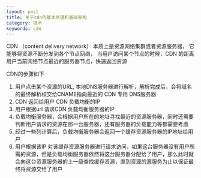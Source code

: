 ```yaml
---
layout: post
title: 关于cdn的基本原理和基础架构
category: 技术
keywords: cdn
---
```


CDN （content delivery network） 本质上是资源网络集群或者资源服务器，
它能够将资源不断分发到各个节点网络， 当用户访问某个节点的时候，CDN 的距离用户当前网络节点最近的服务器节点，快速返回资源

CDN的步骤如下

1. 用户点击某个资源的URL, 本地DNS服务器进行解析，解析完成后，会将域名的最终解析权交给CNAME指向最近的 CDN 专用 DNS服务器
2. CDN 返回给用户 CDN 负载均衡的IP
3. 用户根据url 请求CDN 负载均衡服务器的IP
4. 负载均衡服务器，会根据用户所在的地址寻找最近的资源服务器，同时还需要判断用户请求的资源在那一台服务器，还有服务器的负载能力等都需要考虑
5. 经过一些列计算后，负载均衡服务器会返回一个缓存资源服务器的IP地址给用户
6. 用户根据该IP 对该缓存资源服务器进行请求访问，如果这台服务器没有用户所需的资源，但是负载均衡服务器依然将这台服务器分配给了用户，那么此时就会向这台资源服务器的上一级查找缓存资源，直到资源的源服务为止以保证最终将资源交给了用户
